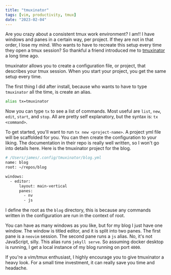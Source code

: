 ```yaml
---
title: "tmuxinator"
tags: [vim, productivity, tmux]
date: "2023-02-04"
---
```


Are you crazy about a consistent tmux work environment? I am!! I have windows and panes in a certain way, per project. If they are not in that order, I lose my mind.
Who wants to have to recreate this setup every time they open a tmux session?
So thankful a friend introduced me to [tmuxinator](https://github.com/tmuxinator/tmuxinator) a long time ago.

tmuxinator allows you to create a configuration file, or project, that describes your tmux session. When you start your project, you get the same setup every time.

The first thing I did after install, because who wants to have to type `tmuxinator` all the time, is create an alias.

```sh
alias tx=tmuxinator
```

Now you can type `tx` to see a list of commands. Most useful are `list`, `new`, `edit`, `start`, and `stop`. All are pretty self explanatory, but the syntax is: `tx <command>`.

To get started, you'll want to run `tx new <project-name>`. A project yml file will be scaffolded for you. You can then create the configuration to your liking. The documentation in their repo is really well written, so I won't go into details here. Here is the tmuxinator project for the blog.

```sh
# /Users/james/.config/tmuxinator/blog.yml
name: blog
root: ~/repos/blog

windows:
  - editor:
      layout: main-vertical
      panes:
        - nv
        - js
```

I define the root as the `blog` directory, this is because any commands written in the configuration are run in the context of root.

You can have as many windows as you like, but for my blog I just have one window.
The window is titled editor, and it is split into two panes. The first pane is a `neovim` session. The second pane runs a `js` alias. No, it's not JavaScript, silly. This alias runs `jekyll serve`. So assuming docker desktop is running, I get a local instance of my blog running on port `4000`.

If you're a vim/tmux enthusiast, I highly encourage you to give tmuxinator a heavy look. For a small time investment, it can really save you time and headache.
